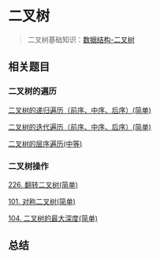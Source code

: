 # 二叉树
>二叉树基础知识：[数据结构-二叉树](https://github.com/kerwin-ly/Blog/blob/master/data-structure/%E4%BA%8C%E5%8F%89%E6%A0%91.md)

## 相关题目

### 二叉树的遍历

[二叉树的递归遍历（前序、中序、后序）(简单)]()

[二叉树的迭代遍历（前序、中序、后序）(简单)]()

[二叉树的层序遍历(中等)]()

### 二叉树操作

[226. 翻转二叉树(简单)]()

[101. 对称二叉树(简单)]()

[104. 二叉树的最大深度(简单)]()

## 总结

